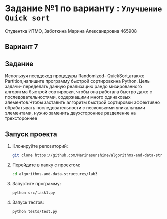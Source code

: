 # Задание №1 по варианту  : `Улучшение Quick sort`
Студентка ИТМО,  Заботкина Марина Александровна 465908

## Вариант 7

## Задание 
Используя псевдокод процедуры Randomized- QuickSort,атакже Partition,напишите программу быстрой сортировкина Python. Цель задачи- переделать данную реализацию рандо мизированного алгоритма быстрой сортировки, чтобы она работала быстро
 даже с последовательностями, содержащими много одинаковых элементов.Чтобы заставить алгоритм быстрой сортировки эффективно обрабатывать последовательности с несколькими уникальными элементами, нужно заменить двухстороннее разделение на трехстороннее

## Запуск проекта
1. Клонируйте репозиторий:
   ```bash
   git clone https://github.com/Marinasunshine/algorithms-and-data-structures.git
   ```
2. Перейдите в папку с проектом:
   ```bash
   cd algorithms-and-data-structures/lab3
   ```
3. Запустите программу:
   ```bash
   python src/task1.py
   ```

4. Запуск тестов:
   ```bash
   python tests/test.py
   ```
